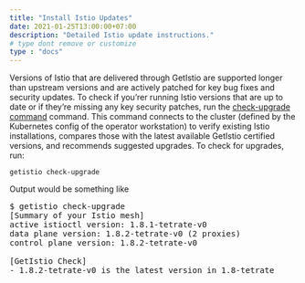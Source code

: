 ```yaml
---
title: "Install Istio Updates"
date: 2021-01-25T13:00:00+07:00
description: "Detailed Istio update instructions."
# type dont remove or customize
type : "docs"
---
```

Versions of Istio that are delivered through GetIstio are supported longer than upstream versions and are actively patched for key bug fixes and security updates. To check if you’rer running Istio versions that are up to date or if they’re missing any key security patches, run the [check-upgrade command](/getistio-cli/reference/check-upgrade) command. This command connects to the cluster (defined by the Kubernetes config of the operator workstation) to verify existing Istio installations, compares those with the latest available GetIstio certified versions, and recommends suggested upgrades. To check for upgrades, run:

```
getistio check-upgrade
```

Output would be something like
<pre>
$ getistio check-upgrade
[Summary of your Istio mesh]
active istioctl version: 1.8.1-tetrate-v0
data plane version: 1.8.2-tetrate-v0 (2 proxies)
control plane version: 1.8.2-tetrate-v0

[GetIstio Check]
- 1.8.2-tetrate-v0 is the latest version in 1.8-tetrate
</pre>
